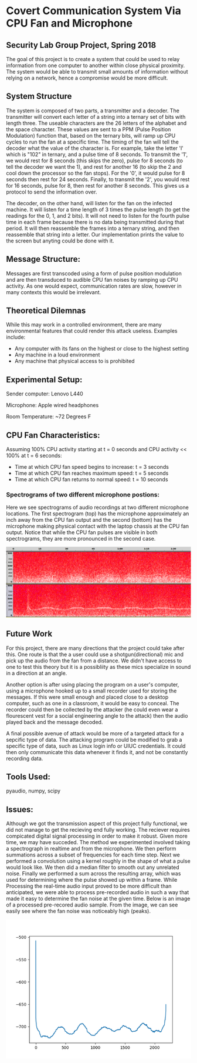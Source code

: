 # Covert Communication System Via CPU Fan and Microphone
## Security Lab Group Project, Spring 2018 

The goal of this project is to create a system that could be used to relay information from one computer to another within close physical proximity. The system would be able to transmit small amounts of information without relying on a network, hence a compromise would be more difficult. 

## System Structure
The system is composed of two parts, a transmitter and a decoder. The transmitter will convert each letter of a string into a ternary set of bits with length three. The useable characters are the 26 letters of the alphabet and the space character. 
These values are sent to a PPM (Pulse Position Modulation) function that, based on the ternary bits, will ramp up CPU cycles to run the fan at a specific time. The timing of the fan will tell the decoder what the value of the character is. For example, take the letter 'l' which is "102" in ternary, and a pulse time of 8 seconds. To transmit the '1', we would rest for 8 seconds (this skips the zero), pulse for 8 seconds (to tell the decoder we want the 1), and rest for another 16 (to skip the 2 and cool down the processor so the fan stops). For the '0', it would pulse for 8 seconds then rest for 24 seconds. Finally, to transmit the '2', you would rest for 16 seconds, pulse for 8, then rest for another 8 seconds. This gives us a protocol to send the information over.

The decoder, on the other hand, will listen for the fan on the infected machine. It will listen for a time length of 3 times the pulse length (to get the readings for the 0, 1, and 2 bits). It will not need to listen for the fourth pulse time in each frame because there is no data being transmitted during that period. It will then reassemble the frames into a ternary string, and then reassemble that string into a letter. Our implementation prints the value to the screen but anyting could be done with it. 

## Message Structure:

Messages are first transcoded using a form of pulse position modulation and are then transduced to audible CPU fan noises by ramping up CPU activity. As one would expect, communication rates are slow, however in many contexts this would be irrelevant.

## Theoretical Dilemnas 
While this may work in a controlled environment, there are many environmental features that could render this attack useless. Examples include:
  * Any computer with its fans on the highest or close to the highest setting
  * Any machine in a loud environment
  * Any machine that physical access to is prohibited

## Experimental Setup:

Sender computer: Lenovo L440

Microphone: Apple wired headphones

Room Temperature: ~72 Degrees F

## CPU Fan Characteristics:

Assuming 100% CPU activity starting at t = 0 seconds and CPU activity << 100% at t = 6 seconds:
  * Time at which CPU fan speed begins to increase: t = 3 seconds
  * Time at which CPU fan reaches maximum speed: t = 5 seconds
  * Time at which CPU fan returns to normal speed: t = 10 seconds
  
### Spectrograms of two different microphone postions:

Here we see spectrograms of audio recordings at two different microphone locations. The first spectrogram (top) has the microphone approximately an inch away from the CPU fan output and the second (bottom) has the microphone making physical contact with the laptop chassis at the CPU fan output. Notice that while the CPU fan pulses are visible in both spectrograms, they are more pronounced in the second case.

![](https://github.com/doug145/ECE-419---Final-Project/blob/master/readme_images/spectrogram.png?raw=true)


## Future Work
For this project, there are many directions that the project could take after this. One route is that the a user could use a shotgun(directional) mic and pick up the audio from the fan from a distance. We didn't have access to one to test this theory but it is a possibliity as these mics specialize in sound in a direction at an angle. 

Another option is after using placing the program on a user's computer, using a microphone hooked up to a small recorder used for storing the messages. If this were small enough and placed close to a desktop computer, such as one in a classroom, it would be easy to conceal. The recorder could then be collected by the attacker (he could even wear a flourescent vest for a social engineering angle to the attack) then the audio played back and the message decoded.

A final possible avenue of attack would be more of a targeted attack for a sepcific type of data. The attacking program could be modified to grab a specific type of data, such as Linux login info or UIUC credentials. It could then only communicate this data whenever it finds it, and not be constantly recording data.

## Tools Used:

pyaudio, numpy, scipy

## Issues:
Although we got the transmission aspect of this project fully functional, we did not manage to get the recieving end fully working. The reciever requires compicated digital signal processing in order to make it robust. Given more time, we may have succeded. The method we experimented involved taking a spectrograph in realtime and from the microphone. We then perform summations across a subset of frequencies for each time step. Next we performed a convolution using a kernel roughly in the shape of what a pulse would look like. We then did a median filter to smooth out any unrelated noise. Finally we performed a sum across the resulting array, which was used for determining where the pulse showed up within a frame.
While Processing the real-time audio input proved to be more difficult than anticipated, we were able to process pre-recorded audio in such a way that made it easy to determine the fan noise at the given time. Below is an image of a processed pre-recored audio sample. From the image, we can see easily see where the fan noise was noticeably high (peaks).

![](https://github.com/doug145/ECE-419---Final-Project/blob/master/readme_images/test-001.png?raw=true)
